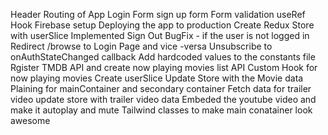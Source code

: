 Header
Routing of App
Login Form 
sign up form
Form validation
useRef Hook
Firebase setup
Deploying the app to production
Create Redux Store with userSlice
Implemented Sign Out 
BugFix - if the user is not logged in Redirect /browse to Login Page and vice -versa
Unsubscribe to onAuthStateChanged callback
Add hardcoded values to the constants file
Rgister TMDB API and create now playing movies list API
Custom Hook for now playing movies 
Create userSlice 
Update Store with the Movie data
Plaining for mainContainer and secondary container 
Fetch data for trailer video
update store with trailer video data
Embeded the youtube video and make it autoplay and mute
Tailwind classes to make main conatainer look awesome
